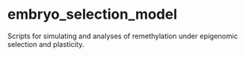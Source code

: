 # embryo_selection_model
Scripts for simulating and analyses of remethylation under epigenomic selection and plasticity.
